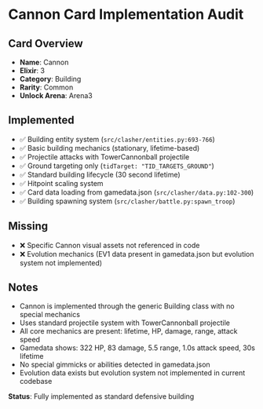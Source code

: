 # Cannon Card Implementation Audit

## Card Overview
- **Name**: Cannon
- **Elixir**: 3
- **Category**: Building
- **Rarity**: Common
- **Unlock Arena**: Arena3

## Implemented
- ✅ Building entity system (`src/clasher/entities.py:693-766`)
- ✅ Basic building mechanics (stationary, lifetime-based)
- ✅ Projectile attacks with TowerCannonball projectile
- ✅ Ground targeting only (`tidTarget: "TID_TARGETS_GROUND"`)
- ✅ Standard building lifecycle (30 second lifetime)
- ✅ Hitpoint scaling system
- ✅ Card data loading from gamedata.json (`src/clasher/data.py:102-300`)
- ✅ Building spawning system (`src/clasher/battle.py:spawn_troop`)

## Missing
- ❌ Specific Cannon visual assets not referenced in code
- ❌ Evolution mechanics (EV1 data present in gamedata.json but evolution system not implemented)

## Notes
- Cannon is implemented through the generic Building class with no special mechanics
- Uses standard projectile system with TowerCannonball projectile
- All core mechanics are present: lifetime, HP, damage, range, attack speed
- Gamedata shows: 322 HP, 83 damage, 5.5 range, 1.0s attack speed, 30s lifetime
- No special gimmicks or abilities detected in gamedata.json
- Evolution data exists but evolution system not implemented in current codebase

**Status**: Fully implemented as standard defensive building